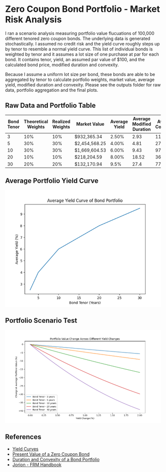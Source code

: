 # Zero Coupon Bond Portfolio - Market Risk Analysis
I ran a scenario analysis measuring portfolio value flucuations of 100,000 different tenored zero coupon bonds. The underlying data is generated stochastically. I assumed no credit risk and the yield curve roughly steps up by tenor to resemble a normal yield curve. This list of individual bonds is weighted by tenor and it assumes a lot size of one purchase at par for each bond. It contains tenor, yield, an assumed par value of $100, and the calculated bond price, modified duration and convexity. 

Because I assume a uniform lot size per bond, these bonds are able to be aggregated by tenor to calculate portfolio weights, market value, average yield, modified duration and convexity. Please see the outputs folder for raw data, portfolio aggregation and the final plots.
 
## Raw Data and Portfolio Table
| Bond Tenor | Theoretical Weights | Realized Weights | Market Value | Average Yield | Average Modified Duration | Average Convexity |
| ----------- | ----------- | ----------- | ----------- | ----------- | ----------- | ----------- |
| 3 | 10% | 10% | $932,365.34 | 2.50% | 2.93 | 11.42 |
| 5 | 30% | 30% | $2,454,568.25 | 4.00% | 4.81 | 27.74 |
| 10 | 30% | 30% | $1,669,604.53 | 6.00% | 9.43 | 97.9 |
| 20 | 10% | 10% | $218,204.59 | 8.00% | 18.52 | 360.07 |
| 30 | 20% | 20% | $132,170.94 | 9.5% | 27.4 | 775.64 |

## Average Portfolio Yield Curve

![alt text](https://github.com/amason445/bond_portfolio_risk/blob/main/outputs/portfolio_yield_curve.png)

## Portfolio Scenario Test

![alt_text](https://github.com/amason445/bond_portfolio_risk/blob/main/outputs/portfolio_value_change.png)

## References
- [Yield Curves](https://www.investopedia.com/terms/y/yieldcurve.asp)
- [Present Value of a Zero Coupon Bond](https://www.wallstreetprep.com/knowledge/zero-coupon-bond/)
- [Duration and Convexity of a Bond Portfolio](https://analystprep.com/cfa-level-1-exam/fixed-income/duration-and-convexity-of-a-bond-portfolio/)
- [Jorion - FRM Handbook](https://www.google.com/books/edition/Financial_Risk_Manager_Handbook/4ceVmGJSNpcC?hl=en)
